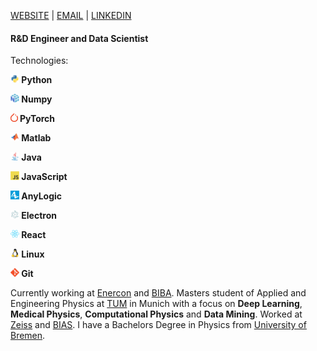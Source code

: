 
[WEBSITE](https://schulze-paul.github.io) | [EMAIL](mailto:paul.schulze@outlook.de) | [LINKEDIN](https://www.linkedin.com/in/paul-schulze)

#### R&D Engineer and Data Scientist

Technologies:

<b>

<img src="images/icons/python/python-original.svg" height = 14px> Python

<img src="images/icons/numpy/numpy-original.svg" height = 14px> Numpy  

<img src="images/icons/PyTorch_logo_icon.svg" height=14px padding=2px> PyTorch  

<img src="images/icons/matlab/matlab-original.svg" height=14px padding=2px>  Matlab  

<img src="images/icons/java/java-original.svg" height=14px padding=2px>  Java  

<img src="images/icons/javascript/javascript-original.svg" height=14px padding=2px>  JavaScript  

<img src="images/icons/anylogic-icon.png" height=14px padding=2px>  AnyLogic    

<img src="images/icons/electron/electron-original.svg" height=14px padding=2px>  Electron    

<img src="images/icons/react/react-original.svg" height=14px padding=2px>  React      

<img src="images/icons/linux/linux-original.svg" height=14px padding=2px>  Linux      

<img src="images/icons/git/git-original.svg" height=14px padding=2px>  Git  

</b>

Currently working at [Enercon](https://www.enercon.de/en/home/) and [BIBA](https://www.biba.uni-bremen.de/en.html).
Masters student of Applied and Engineering Physics at [TUM](https://www.tum.de/en/) in Munich with a focus on **Deep Learning**, **Medical Physics**, **Computational Physics** and **Data Mining**.
Worked at [Zeiss](https://www.zeiss.com/corporate/int/home.html) and [BIAS](https://www.bias.de/en-gb).
I have a Bachelors Degree in Physics from [University of Bremen](https://www.uni-bremen.de/en/).



<!---  main points:  

large datasets, analysis, with maths, statistics
 

Machine learning
take data, produce results, interpret that data

>
